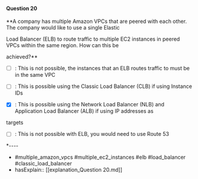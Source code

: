 #### Question  20

**A company has multiple Amazon VPCs that are peered with each other. The company would like to use a single Elastic

Load Balancer (ELB) to route traffic to multiple EC2 instances in peered VPCs within the same region. How can this be

achieved?**

- [ ] :  This is not possible, the instances that an ELB routes traffic to must be in the same VPC

- [ ] :  This is possible using the Classic Load Balancer (CLB) if using Instance IDs

- [x] :  This is possible using the Network Load Balancer (NLB) and Application Load Balancer (ALB) if using IP addresses as

targets

- [ ] :  This is not possible with ELB, you would need to use Route 53

*----

- #multiple_amazon_vpcs #multiple_ec2_instances #elb #load_balancer #classic_load_balancer
- hasExplain:: [[explanation_Question  20.md]]
